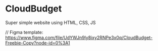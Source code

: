 # CloudBudget
Super simple website using HTML, CSS, JS 

// Figma template: https://www.figma.com/file/UdYWJn9ly8ixy2RNPe3x0q/CloudBudget-Freebie-Copy?node-id=0%3A1
